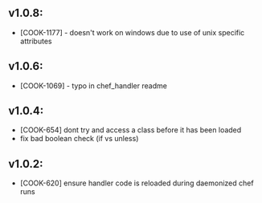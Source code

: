 ## v1.0.8:

* [COOK-1177] - doesn't work on windows due to use of unix specific attributes
## v1.0.6:

* [COOK-1069] - typo in chef_handler readme

## v1.0.4:

* [COOK-654] dont try and access a class before it has been loaded
* fix bad boolean check (if vs unless)

## v1.0.2:

* [COOK-620] ensure handler code is reloaded during daemonized chef runs
